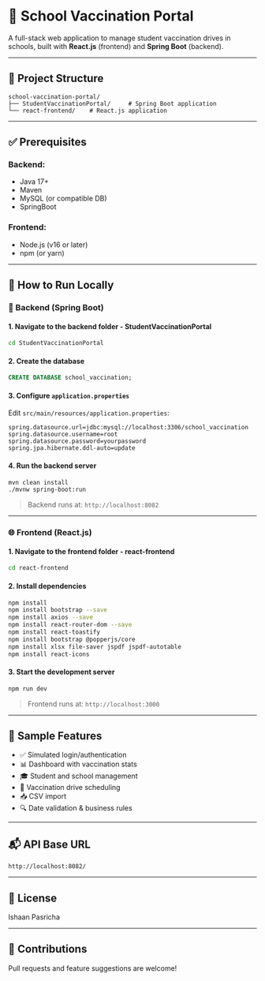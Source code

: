 
# 🏫 School Vaccination Portal

A full-stack web application to manage student vaccination drives in schools, built with **React.js** (frontend) and **Spring Boot** (backend).

---

## 📁 Project Structure

```
school-vaccination-portal/
├── StudentVaccinationPortal/     # Spring Boot application
└── react-frontend/    # React.js application
```

---

## ✅ Prerequisites

### Backend:
- Java 17+
- Maven
- MySQL (or compatible DB)
- SpringBoot

### Frontend:
- Node.js (v16 or later)
- npm (or yarn)

---

## 🚀 How to Run Locally

### 🔧 Backend (Spring Boot)

#### 1. Navigate to the backend folder - StudentVaccinationPortal
```bash
cd StudentVaccinationPortal
```

#### 2. Create the database
```sql
CREATE DATABASE school_vaccination;
```

#### 3. Configure `application.properties`
Edit `src/main/resources/application.properties`:

```properties
spring.datasource.url=jdbc:mysql://localhost:3306/school_vaccination
spring.datasource.username=root
spring.datasource.password=yourpassword
spring.jpa.hibernate.ddl-auto=update
```

#### 4. Run the backend server
```bash
mvn clean install
./mvnw spring-boot:run
```

> Backend runs at: `http://localhost:8082`

---

### 🌐 Frontend (React.js)

#### 1. Navigate to the frontend folder - react-frontend
```bash
cd react-frontend
```

#### 2. Install dependencies
```bash
npm install
npm install bootstrap --save
npm install axios --save
npm install react-router-dom --save
npm install react-toastify
npm install bootstrap @popperjs/core
npm install xlsx file-saver jspdf jspdf-autotable
npm install react-icons
```

#### 3. Start the development server
```bash
npm run dev
```

> Frontend runs at: `http://localhost:3000`

---

## 🧪 Sample Features

- ✅ Simulated login/authentication
- 📊 Dashboard with vaccination stats
- 🎓 Student and school management
- 💉 Vaccination drive scheduling
- 📥 CSV import
- 🔍 Date validation & business rules

---

## 📬 API Base URL

```
http://localhost:8082/
```

---

## 📄 License

Ishaan Pasricha

---

## 🤝 Contributions

Pull requests and feature suggestions are welcome!
